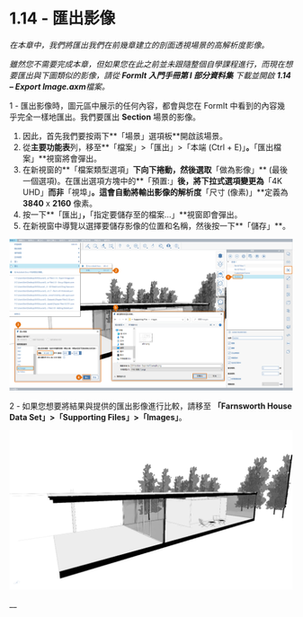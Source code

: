 # 1.14 - 匯出影像

_在本章中，我們將匯出我們在前幾章建立的剖面透視場景的高解析度影像。_

_雖然您不需要完成本章，但如果您在此之前並未跟隨整個自學課程進行，而現在想要匯出與下圖類似的影像，請從_ _**FormIt 入門手冊第 I 部分資料集**_ _下載並開啟_ _**1.14 – Export Image.axm**檔案。_

1 - 匯出影像時，圖元區中展示的任何內容，都會與您在 FormIt 中看到的內容幾乎完全一樣地匯出。我們要匯出 **Section** 場景的影像。

1. 因此，首先我們要按兩下**「場景」選項板**開啟該場景。
2. 從**主要功能表**列，移至**「檔案」&gt;「匯出」&gt;「本端 \(Ctrl + E\)」**。**「匯出檔案」**視窗將會彈出。
3. 在新視窗的**「檔案類型選項」**下向下捲動，然後選取**「做為影像」** \(最後一個選項\)。在匯出選項方塊中的**「預置:」**後，將下拉式選項變更為**「4K UHD」**而非**「視埠」**。這會自動將輸出影像的解析度**「尺寸 \(像素\)」**定義為 **3840** x **2160** 像素。
4. 按一下**「匯出」**，**「指定要儲存至的檔案...」**視窗即會彈出。
5. 在新視窗中導覽以選擇要儲存影像的位置和名稱，然後按一下**「儲存」**。

![](../../.gitbook/assets/0%20%285%29.png)

2 - 如果您想要將結果與提供的匯出影像進行比較，請移至 **「Farnsworth House Data Set」&gt;「Supporting Files」&gt;「Images」**。

![「Farnsworth House Data Set」提供的範例匯出影像。](../../.gitbook/assets/1%20%2816%29.png)

\_\_

